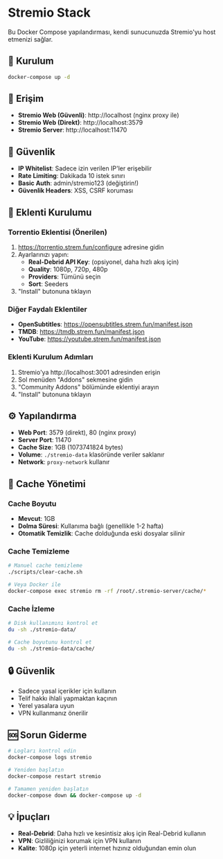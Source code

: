 # Stremio Stack

Bu Docker Compose yapılandırması, kendi sunucunuzda Stremio'yu host etmenizi sağlar.

## 🚀 Kurulum

```bash
docker-compose up -d
```

## 📱 Erişim

- **Stremio Web (Güvenli)**: http://localhost (nginx proxy ile)
- **Stremio Web (Direkt)**: http://localhost:3579
- **Stremio Server**: http://localhost:11470

## 🔐 Güvenlik

- **IP Whitelist**: Sadece izin verilen IP'ler erişebilir
- **Rate Limiting**: Dakikada 10 istek sınırı
- **Basic Auth**: admin/stremio123 (değiştirin!)
- **Güvenlik Headers**: XSS, CSRF koruması

## 🔌 Eklenti Kurulumu

### Torrentio Eklentisi (Önerilen)
1. https://torrentio.strem.fun/configure adresine gidin
2. Ayarlarınızı yapın:
   - **Real-Debrid API Key**: (opsiyonel, daha hızlı akış için)
   - **Quality**: 1080p, 720p, 480p
   - **Providers**: Tümünü seçin
   - **Sort**: Seeders
3. "Install" butonuna tıklayın

### Diğer Faydalı Eklentiler
- **OpenSubtitles**: https://opensubtitles.strem.fun/manifest.json
- **TMDB**: https://tmdb.strem.fun/manifest.json
- **YouTube**: https://youtube.strem.fun/manifest.json

### Eklenti Kurulum Adımları
1. Stremio'ya http://localhost:3001 adresinden erişin
2. Sol menüden "Addons" sekmesine gidin
3. "Community Addons" bölümünde eklentiyi arayın
4. "Install" butonuna tıklayın

## ⚙️ Yapılandırma

- **Web Port**: 3579 (direkt), 80 (nginx proxy)
- **Server Port**: 11470
- **Cache Size**: 1GB (1073741824 bytes)
- **Volume**: `./stremio-data` klasöründe veriler saklanır
- **Network**: `proxy-network` kullanır

## 💾 Cache Yönetimi

### Cache Boyutu
- **Mevcut**: 1GB
- **Dolma Süresi**: Kullanıma bağlı (genellikle 1-2 hafta)
- **Otomatik Temizlik**: Cache dolduğunda eski dosyalar silinir

### Cache Temizleme
```bash
# Manuel cache temizleme
./scripts/clear-cache.sh

# Veya Docker ile
docker-compose exec stremio rm -rf /root/.stremio-server/cache/*
```

### Cache İzleme
```bash
# Disk kullanımını kontrol et
du -sh ./stremio-data/

# Cache boyutunu kontrol et
du -sh ./stremio-data/cache/
```

## 🔒 Güvenlik

- Sadece yasal içerikler için kullanın
- Telif hakkı ihlali yapmaktan kaçının
- Yerel yasalara uyun
- VPN kullanmanız önerilir

## 🆘 Sorun Giderme

```bash
# Logları kontrol edin
docker-compose logs stremio

# Yeniden başlatın
docker-compose restart stremio

# Tamamen yeniden başlatın
docker-compose down && docker-compose up -d
```

## 💡 İpuçları

- **Real-Debrid**: Daha hızlı ve kesintisiz akış için Real-Debrid kullanın
- **VPN**: Gizliliğinizi korumak için VPN kullanın
- **Kalite**: 1080p için yeterli internet hızınız olduğundan emin olun
